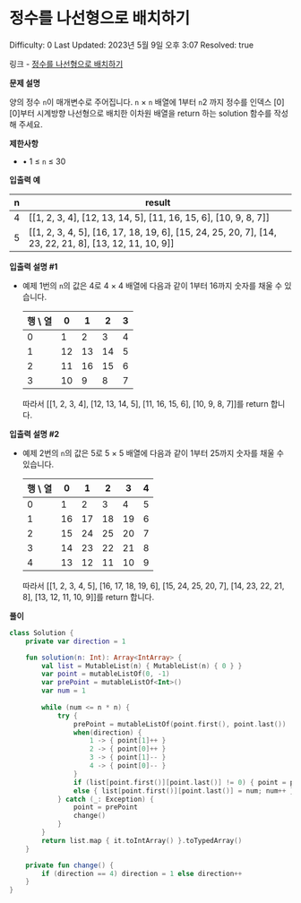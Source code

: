 # 정수를 나선형으로 배치하기

Difficulty: 0
Last Updated: 2023년 5월 9일 오후 3:07
Resolved: true

링크 - [정수를 나선형으로 배치하기](https://school.programmers.co.kr/learn/courses/30/lessons/181832)

**문제 설명**

양의 정수 `n`이 매개변수로 주어집니다. `n` × `n` 배열에 1부터 `n`2 까지 정수를 인덱스 [0][0]부터 시계방향 나선형으로 배치한 이차원 배열을 return 하는 solution 함수를 작성해 주세요.

**제한사항**

- • 1 ≤ `n` ≤ 30

**입출력 예**

| n | result |
| --- | --- |
| 4 | [[1, 2, 3, 4], [12, 13, 14, 5], [11, 16, 15, 6], [10, 9, 8, 7]] |
| 5 | [[1, 2, 3, 4, 5], [16, 17, 18, 19, 6], [15, 24, 25, 20, 7], [14, 23, 22, 21, 8], [13, 12, 11, 10, 9]] |

**입출력 설명 #1**

- 예제 1번의 `n`의 값은 4로 4 × 4 배열에 다음과 같이 1부터 16까지 숫자를 채울 수 있습니다.
    
    
    | 행 \ 열 | 0 | 1 | 2 | 3 |
    | --- | --- | --- | --- | --- |
    | 0 | 1 | 2 | 3 | 4 |
    | 1 | 12 | 13 | 14 | 5 |
    | 2 | 11 | 16 | 15 | 6 |
    | 3 | 10 | 9 | 8 | 7 |
    
    따라서 [[1, 2, 3, 4], [12, 13, 14, 5], [11, 16, 15, 6], [10, 9, 8, 7]]를 return 합니다.
    

**입출력 설명 #2**

- 예제 2번의 `n`의 값은 5로 5 × 5 배열에 다음과 같이 1부터 25까지 숫자를 채울 수 있습니다.
    
    
    | 행 \ 열 | 0 | 1 | 2 | 3 | 4 |
    | --- | --- | --- | --- | --- | --- |
    | 0 | 1 | 2 | 3 | 4 | 5 |
    | 1 | 16 | 17 | 18 | 19 | 6 |
    | 2 | 15 | 24 | 25 | 20 | 7 |
    | 3 | 14 | 23 | 22 | 21 | 8 |
    | 4 | 13 | 12 | 11 | 10 | 9 |
    
    따라서 [[1, 2, 3, 4, 5], [16, 17, 18, 19, 6], [15, 24, 25, 20, 7], [14, 23, 22, 21, 8], [13, 12, 11, 10, 9]]를 return 합니다.
    

**풀이**

```kotlin
class Solution {
    private var direction = 1

    fun solution(n: Int): Array<IntArray> {
        val list = MutableList(n) { MutableList(n) { 0 } }
        var point = mutableListOf(0, -1)
        var prePoint = mutableListOf<Int>()
        var num = 1
        
        while (num <= n * n) {
            try {
                prePoint = mutableListOf(point.first(), point.last())
                when(direction) {
                    1 -> { point[1]++ }
                    2 -> { point[0]++ }
                    3 -> { point[1]-- }
                    4 -> { point[0]-- }
                }
                if (list[point.first()][point.last()] != 0) { point = prePoint; change(); continue }
                else { list[point.first()][point.last()] = num; num++ }
            } catch (_: Exception) {
                point = prePoint
                change()
            }
        }
        return list.map { it.toIntArray() }.toTypedArray()
    }

    private fun change() {
        if (direction == 4) direction = 1 else direction++
    }
}
```